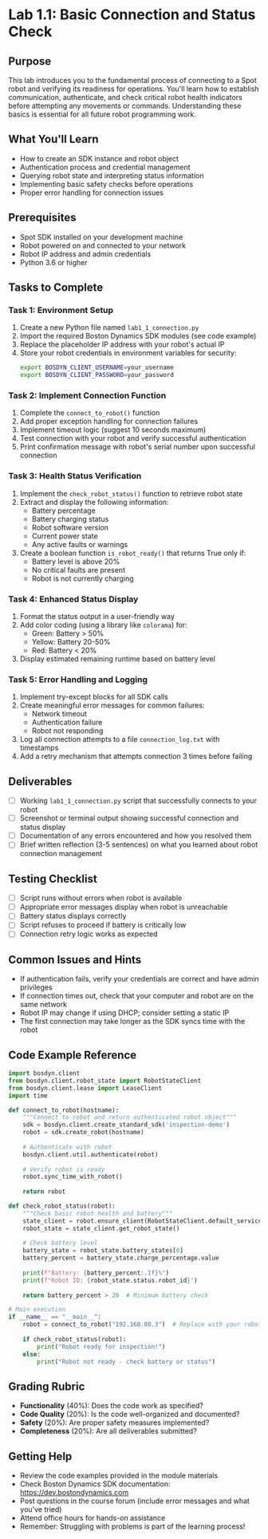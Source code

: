# Lab 1.1: Basic Connection and Status Check

## Purpose
This lab introduces you to the fundamental process of connecting to a Spot robot and verifying its readiness for operations. You'll learn how to establish communication, authenticate, and check critical robot health indicators before attempting any movements or commands. Understanding these basics is essential for all future robot programming work.

## What You'll Learn
- How to create an SDK instance and robot object
- Authentication process and credential management
- Querying robot state and interpreting status information
- Implementing basic safety checks before operations
- Proper error handling for connection issues

## Prerequisites
- Spot SDK installed on your development machine
- Robot powered on and connected to your network
- Robot IP address and admin credentials
- Python 3.6 or higher

## Tasks to Complete

### Task 1: Environment Setup
1. Create a new Python file named `lab1_1_connection.py`
2. Import the required Boston Dynamics SDK modules (see code example)
3. Replace the placeholder IP address with your robot's actual IP
4. Store your robot credentials in environment variables for security:
   ```bash
   export BOSDYN_CLIENT_USERNAME=your_username
   export BOSDYN_CLIENT_PASSWORD=your_password
   ```

### Task 2: Implement Connection Function
1. Complete the `connect_to_robot()` function
2. Add proper exception handling for connection failures
3. Implement timeout logic (suggest 10 seconds maximum)
4. Test connection with your robot and verify successful authentication
5. Print confirmation message with robot's serial number upon successful connection

### Task 3: Health Status Verification
1. Implement the `check_robot_status()` function to retrieve robot state
2. Extract and display the following information:
   - Battery percentage
   - Battery charging status
   - Robot software version
   - Current power state
   - Any active faults or warnings
3. Create a boolean function `is_robot_ready()` that returns True only if:
   - Battery level is above 20%
   - No critical faults are present
   - Robot is not currently charging

### Task 4: Enhanced Status Display
1. Format the status output in a user-friendly way
2. Add color coding (using a library like `colorama`) for:
   - Green: Battery > 50%
   - Yellow: Battery 20-50%
   - Red: Battery < 20%
3. Display estimated remaining runtime based on battery level

### Task 5: Error Handling and Logging
1. Implement try-except blocks for all SDK calls
2. Create meaningful error messages for common failures:
   - Network timeout
   - Authentication failure
   - Robot not responding
3. Log all connection attempts to a file `connection_log.txt` with timestamps
4. Add a retry mechanism that attempts connection 3 times before failing

## Deliverables
- [ ] Working `lab1_1_connection.py` script that successfully connects to your robot
- [ ] Screenshot or terminal output showing successful connection and status display
- [ ] Documentation of any errors encountered and how you resolved them
- [ ] Brief written reflection (3-5 sentences) on what you learned about robot connection management

## Testing Checklist
- [ ] Script runs without errors when robot is available
- [ ] Appropriate error messages display when robot is unreachable
- [ ] Battery status displays correctly
- [ ] Script refuses to proceed if battery is critically low
- [ ] Connection retry logic works as expected

## Common Issues and Hints
- If authentication fails, verify your credentials are correct and have admin privileges
- If connection times out, check that your computer and robot are on the same network
- Robot IP may change if using DHCP; consider setting a static IP
- The first connection may take longer as the SDK syncs time with the robot

## Code Example Reference

```python
import bosdyn.client
from bosdyn.client.robot_state import RobotStateClient
from bosdyn.client.lease import LeaseClient
import time

def connect_to_robot(hostname):
    """Connect to robot and return authenticated robot object"""
    sdk = bosdyn.client.create_standard_sdk('inspection-demo')
    robot = sdk.create_robot(hostname)
    
    # Authenticate with robot
    bosdyn.client.util.authenticate(robot)
    
    # Verify robot is ready
    robot.sync_time_with_robot()
    
    return robot

def check_robot_status(robot):
    """Check basic robot health and battery"""
    state_client = robot.ensure_client(RobotStateClient.default_service_name)
    robot_state = state_client.get_robot_state()
    
    # Check battery level
    battery_state = robot_state.battery_states[0]
    battery_percent = battery_state.charge_percentage.value
    
    print(f"Battery: {battery_percent:.1f}%")
    print(f"Robot ID: {robot_state.status.robot_id}")
    
    return battery_percent > 20  # Minimum battery check

# Main execution
if __name__ == "__main__":
    robot = connect_to_robot("192.168.80.3")  # Replace with your robot's IP
    
    if check_robot_status(robot):
        print("Robot ready for inspection!")
    else:
        print("Robot not ready - check battery or status")
```

## Grading Rubric
- **Functionality** (40%): Does the code work as specified?
- **Code Quality** (20%): Is the code well-organized and documented?
- **Safety** (20%): Are proper safety measures implemented?
- **Completeness** (20%): Are all deliverables submitted?

## Getting Help
- Review the code examples provided in the module materials
- Check Boston Dynamics SDK documentation: https://dev.bostondynamics.com
- Post questions in the course forum (include error messages and what you've tried)
- Attend office hours for hands-on assistance
- Remember: Struggling with problems is part of the learning process!
